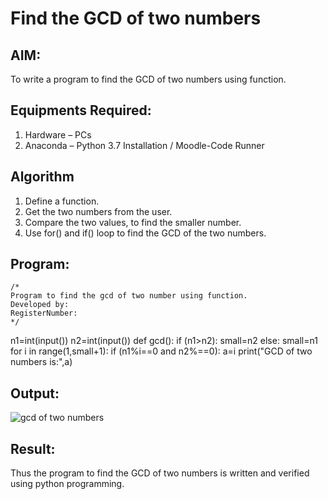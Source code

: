 # Find the GCD of two numbers

## AIM:
To write a program to find the GCD of two numbers using function.

## Equipments Required:
1. Hardware – PCs
2. Anaconda – Python 3.7 Installation / Moodle-Code Runner

## Algorithm
1. Define a function.
2. Get the two numbers from the user.
3. Compare the two values, to find the smaller number.
4. Use for() and if() loop to find the GCD of the two numbers.

## Program:
```
/*
Program to find the gcd of two number using function.
Developed by: 
RegisterNumber:  
*/
```
n1=int(input())
n2=int(input())
def gcd():
    if (n1>n2):
       small=n2
    else:
        small=n1
    for i in range(1,small+1):
        if (n1%i==0 and n2%==0):
            a=i
        print("GCD of two numbers is:",a)


## Output:
![gcd of two numbers](EX04OUTPUT.jpeg) 


## Result:
Thus the program to find the GCD of two numbers is written and verified using python programming.
